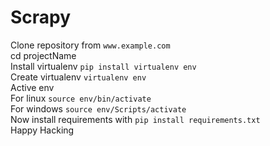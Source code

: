 # Scrapy
Clone repository from `www.example.com`  
cd projectName  
Install virtualenv `pip install virtualenv env`  
Create virtualenv `virtualenv env`  
Active env  
For linux `source env/bin/activate`  
For windows `source env/Scripts/activate`  
Now install requirements with `pip install requirements.txt`  
Happy Hacking
